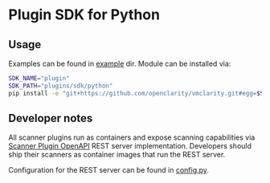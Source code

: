 # Plugin SDK for Python

## Usage

Examples can be found in [example](example) dir. Module can be installed via:

```bash
SDK_NAME="plugin"
SDK_PATH="plugins/sdk/python"
pip install -e "git+https://github.com/openclarity/vmclarity.git#egg=$SDK_NAME&subdirectory=$SDK_PATH" 
```

## Developer notes

All scanner plugins run as containers and expose scanning capabilities via [Scanner Plugin OpenAPI](../../openapi.yaml) REST server implementation.
Developers should ship their scanners as container images that run the REST server.

Configuration for the REST server can be found in [config.py](plugin/server/config.py).
